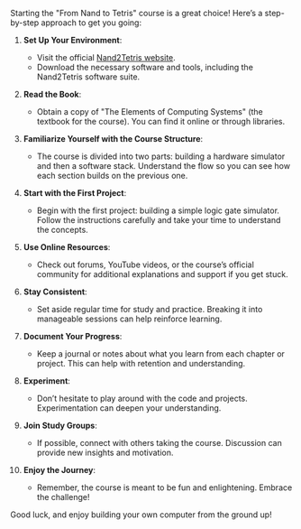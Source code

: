 Starting the "From Nand to Tetris" course is a great choice! Here’s a step-by-step approach to get you going:

1. **Set Up Your Environment**:
   - Visit the official [Nand2Tetris website](https://www.nand2tetris.org/).
   - Download the necessary software and tools, including the Nand2Tetris software suite.

2. **Read the Book**:
   - Obtain a copy of "The Elements of Computing Systems" (the textbook for the course). You can find it online or through libraries.

3. **Familiarize Yourself with the Course Structure**:
   - The course is divided into two parts: building a hardware simulator and then a software stack. Understand the flow so you can see how each section builds on the previous one.

4. **Start with the First Project**:
   - Begin with the first project: building a simple logic gate simulator. Follow the instructions carefully and take your time to understand the concepts.

5. **Use Online Resources**:
   - Check out forums, YouTube videos, or the course’s official community for additional explanations and support if you get stuck.

6. **Stay Consistent**:
   - Set aside regular time for study and practice. Breaking it into manageable sessions can help reinforce learning.

7. **Document Your Progress**:
   - Keep a journal or notes about what you learn from each chapter or project. This can help with retention and understanding.

8. **Experiment**:
   - Don’t hesitate to play around with the code and projects. Experimentation can deepen your understanding.

9. **Join Study Groups**:
   - If possible, connect with others taking the course. Discussion can provide new insights and motivation.

10. **Enjoy the Journey**:
    - Remember, the course is meant to be fun and enlightening. Embrace the challenge!

Good luck, and enjoy building your own computer from the ground up!
